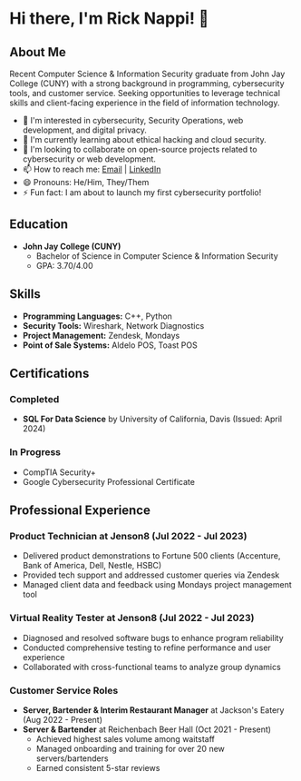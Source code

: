 # Hi there, I'm Rick Nappi! 👋

## About Me

Recent Computer Science & Information Security graduate from John Jay College (CUNY) with a strong background in programming, cybersecurity tools, and customer service. Seeking opportunities to leverage technical skills and client-facing experience in the field of information technology.

- 👀 I'm interested in cybersecurity, Security Operations, web development, and digital privacy.
- 🌱 I'm currently learning about ethical hacking and cloud security.
- 💞️ I'm looking to collaborate on open-source projects related to cybersecurity or web development.
- 📫 How to reach me: [Email](mailto:rickpnappi@gmail.com) | [LinkedIn](https://www.linkedin.com/in/rick-nappi)
- 😄 Pronouns: He/Him, They/Them
- ⚡ Fun fact: I am about to launch my first cybersecurity portfolio!

## Education

- **John Jay College (CUNY)**
  - Bachelor of Science in Computer Science & Information Security
  - GPA: 3.70/4.00

## Skills

- **Programming Languages:** C++, Python
- **Security Tools:** Wireshark, Network Diagnostics
- **Project Management:** Zendesk, Mondays
- **Point of Sale Systems:** Aldelo POS, Toast POS

## Certifications

### Completed
- **SQL For Data Science** by University of California, Davis (Issued: April 2024)

### In Progress
- CompTIA Security+
- Google Cybersecurity Professional Certificate

## Professional Experience

### Product Technician at Jenson8 (Jul 2022 - Jul 2023)

- Delivered product demonstrations to Fortune 500 clients (Accenture, Bank of America, Dell, Nestle, HSBC)
- Provided tech support and addressed customer queries via Zendesk
- Managed client data and feedback using Mondays project management tool

### Virtual Reality Tester at Jenson8 (Jul 2022 - Jul 2023)

- Diagnosed and resolved software bugs to enhance program reliability
- Conducted comprehensive testing to refine performance and user experience
- Collaborated with cross-functional teams to analyze group dynamics

### Customer Service Roles

- **Server, Bartender & Interim Restaurant Manager** at Jackson's Eatery (Aug 2022 - Present)
- **Server & Bartender** at Reichenbach Beer Hall (Oct 2021 - Present)
  - Achieved highest sales volume among waitstaff
  - Managed onboarding and training for over 20 new servers/bartenders
  - Earned consistent 5-star reviews

<!-- Feel free to reach out if you want to collaborate or just chat about cybersecurity and technology! -->
